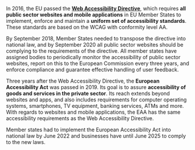 In 2016, the EU passed the **[Web Accessibility Directive](https://digital-strategy.ec.europa.eu/en/policies/web-accessibility-directive-standards-and-harmonisation)**, which requires **all public sector websites and mobile applications** in EU Member States to implement, enforce and maintain a **uniform set of accessibility standards**. These standards are based on the WCAG with conformity level AA.

By September 2018, Member States needed to transpose the directive into national law, and by September 2020 all public sector websites should be complying to the requirements of the directive. All member states have assigned bodies to periodically monitor the accessibility of public sector websites, report on this to the European Commission every three years, and enforce compliance and guarantee effective handling of user feedback.

Three years after the Web Accessibility Directive, the **European Accessibility Act** was passed in 2019. Its goal is to assure **accessibility of goods and services in the private sector**. Its reach extends beyond websites and apps, and also includes requirements for computer operating systems, smartphones, TV equipment, banking services, ATMs and more. With regards to websites and mobile applications, the EAA has the same accessibility requirements as the Web Accessibility Directive.

Member states had to implement the European Accessibility Act into national law by June 2022 and businesses have until June 2025 to comply to the new laws.